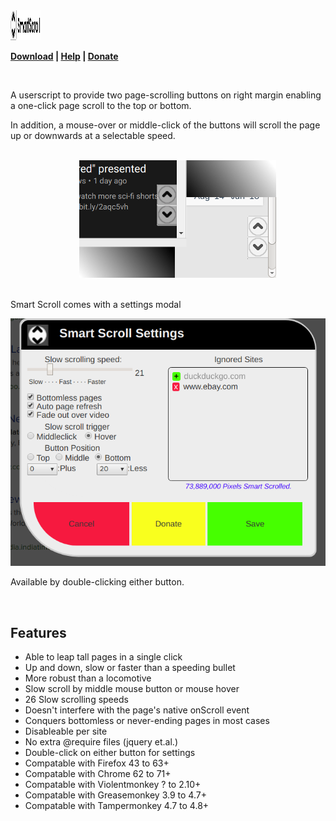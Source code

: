 <img alt="SmartScroll" src="https://raw.githubusercontent.com/s-marty/SmartScroll/master/images/smartScroll_h1.png" style="width:48px;height:48px;">
<br>
<p><strong><a href="https://github.com/s-marty/SmartScroll/raw/master/src/smartScroll.user.js">Download</a> | <a href="https://github.com/s-marty/SmartScroll/wiki/Help">Help</a> | <a href="https://github.com/s-marty/SmartScroll/wiki/Donate">Donate</a></strong></p>
<br>
<p>A userscript to provide two page-scrolling buttons on right margin enabling a one-click page scroll to the top or bottom.</p>
<p>In addition, a mouse-over or middle-click of the buttons will scroll the page up or downwards at a selectable speed.</p>
<br>
<img alt="Buttons" src="https://raw.githubusercontent.com/s-marty/SmartScroll/master/images/buttons.png" style="width:315px;height:188px;margin-left:110px">
<br>
<br>
<p>Smart Scroll comes with a settings modal</p>

<img alt="Settings Modal" src="https://raw.githubusercontent.com/s-marty/SmartScroll/master/images/Settings.png">

<p>Available by double-clicking either button.</p>
<br>
<h2>Features</h2>
<ul>
<li> Able to leap tall pages in a single click</li>
<li> Up and down, slow or faster than a speeding bullet</li>
<li> More robust than a locomotive</li>
<li> Slow scroll by middle mouse button or mouse hover</li>
<li> 26 Slow scrolling speeds</li>
<li> Doesn't interfere with the page's native onScroll event</li>
<li> Conquers bottomless or never-ending pages in most cases</li>
<li> Disableable per site</li>
<li> No extra @require files (jquery et.al.)</li>
<li> Double-click on either button for settings</li>
<li> Compatable with Firefox 43 to 63+</li>
<li> Compatable with Chrome 62 to 71+</li>
<li> Compatable with Violentmonkey ? to 2.10+</li>
<li> Compatable with Greasemonkey 3.9 to 4.7+</li>
<li> Compatable with Tampermonkey 4.7 to 4.8+</li>
</ul>

